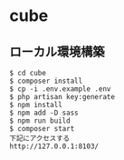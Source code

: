 # cube

## ローカル環境構築
    $ cd cube
    $ composer install
    $ cp -i .env.example .env
    $ php artisan key:generate
    $ npm install
    $ npm add -D sass
    $ npm run build
    $ composer start
    下記にアクセスする
    http://127.0.0.1:8103/
